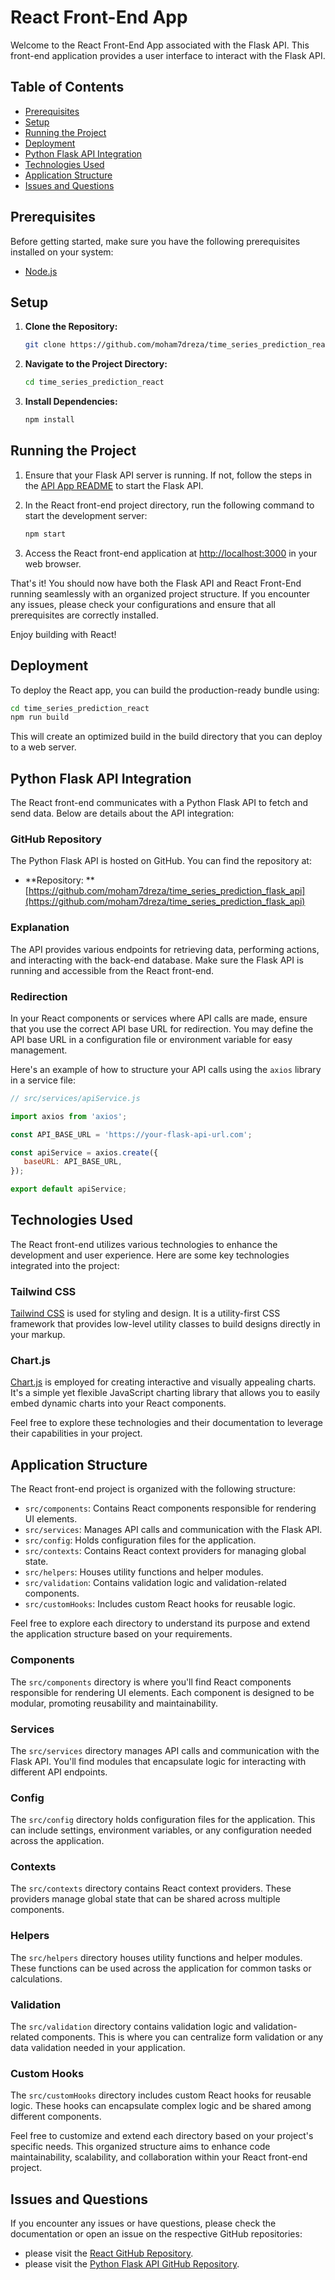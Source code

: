 # React Front-End App

Welcome to the React Front-End App associated with the Flask API. This front-end application provides a user interface to interact with the Flask API.

## Table of Contents

- [Prerequisites](#prerequisites)
- [Setup](#setup)
- [Running the Project](#running-the-project)
- [Deployment](#deployment)
- [Python Flask API Integration](#python-flask-api-integration)
- [Technologies Used](#technologies-used)
- [Application Structure](#application-structure)
- [Issues and Questions](#issues-and-questions)

## Prerequisites

Before getting started, make sure you have the following prerequisites installed on your system:

- [Node.js](https://nodejs.org/)

## Setup

1. **Clone the Repository:**

    ```bash
    git clone https://github.com/moham7dreza/time_series_prediction_react
    ```

2. **Navigate to the Project Directory:**

    ```bash
    cd time_series_prediction_react
    ```

3. **Install Dependencies:**

    ```bash
    npm install
    ```

## Running the Project

1. Ensure that your Flask API server is running. If not, follow the steps in the [API App README](link-to-api-readme.md) to start the Flask API.

2. In the React front-end project directory, run the following command to start the development server:

    ```bash
    npm start
    ```

3. Access the React front-end application at [http://localhost:3000](http://localhost:3000) in your web browser.

That's it! You should now have both the Flask API and React Front-End running seamlessly with an organized project structure. If you encounter any issues, please check your configurations and ensure that all prerequisites are correctly installed.

Enjoy building with React!

## Deployment

To deploy the React app, you can build the production-ready bundle using:

```bash
cd time_series_prediction_react
npm run build
```

This will create an optimized build in the build directory that you can deploy to a web server.

## Python Flask API Integration

The React front-end communicates with a Python Flask API to fetch and send data. Below are details about the API
integration:

### GitHub Repository

The Python Flask API is hosted on GitHub. You can find the repository at:

- **Repository:
  ** [https://github.com/moham7dreza/time_series_prediction_flask_api](https://github.com/moham7dreza/time_series_prediction_flask_api)

### Explanation

The API provides various endpoints for retrieving data, performing actions, and interacting with the back-end database.
Make sure the Flask API is running and accessible from the React front-end.

### Redirection

In your React components or services where API calls are made, ensure that you use the correct API base URL for
redirection. You may define the API base URL in a configuration file or environment variable for easy management.

Here's an example of how to structure your API calls using the `axios` library in a service file:

```javascript
// src/services/apiService.js

import axios from 'axios';

const API_BASE_URL = 'https://your-flask-api-url.com';

const apiService = axios.create({
   baseURL: API_BASE_URL,
});

export default apiService;
```

## Technologies Used

The React front-end utilizes various technologies to enhance the development and user experience. Here are some key
technologies integrated into the project:

### Tailwind CSS

[Tailwind CSS](https://tailwindcss.com/) is used for styling and design. It is a utility-first CSS framework that
provides low-level utility classes to build designs directly in your markup.

### Chart.js

[Chart.js](https://www.chartjs.org/) is employed for creating interactive and visually appealing charts. It's a simple
yet flexible JavaScript charting library that allows you to easily embed dynamic charts into your React components.

Feel free to explore these technologies and their documentation to leverage their capabilities in your project.

## Application Structure

The React front-end project is organized with the following structure:

- `src/components`: Contains React components responsible for rendering UI elements.
- `src/services`: Manages API calls and communication with the Flask API.
- `src/config`: Holds configuration files for the application.
- `src/contexts`: Contains React context providers for managing global state.
- `src/helpers`: Houses utility functions and helper modules.
- `src/validation`: Contains validation logic and validation-related components.
- `src/customHooks`: Includes custom React hooks for reusable logic.

Feel free to explore each directory to understand its purpose and extend the application structure based on your requirements.

### Components

The `src/components` directory is where you'll find React components responsible for rendering UI elements. Each component is designed to be modular, promoting reusability and maintainability.

### Services

The `src/services` directory manages API calls and communication with the Flask API. You'll find modules that encapsulate logic for interacting with different API endpoints.

### Config

The `src/config` directory holds configuration files for the application. This can include settings, environment variables, or any configuration needed across the application.

### Contexts

The `src/contexts` directory contains React context providers. These providers manage global state that can be shared across multiple components.

### Helpers

The `src/helpers` directory houses utility functions and helper modules. These functions can be used across the application for common tasks or calculations.

### Validation

The `src/validation` directory contains validation logic and validation-related components. This is where you can centralize form validation or any data validation needed in your application.

### Custom Hooks

The `src/customHooks` directory includes custom React hooks for reusable logic. These hooks can encapsulate complex logic and be shared among different components.

Feel free to customize and extend each directory based on your project's specific needs. This organized structure aims to enhance code maintainability, scalability, and collaboration within your React front-end project.

## Issues and Questions

If you encounter any issues or have questions, please check the documentation or open an issue on the respective GitHub
repositories:

- please visit the [React GitHub Repository](https://github.com/moham7dreza/time_series_prediction_react).
- please visit
  the [Python Flask API GitHub Repository](https://github.com/moham7dreza/time_series_prediction_flask_api).